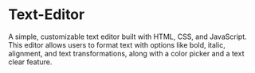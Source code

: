 # Text-Editor
A simple, customizable text editor built with HTML, CSS, and JavaScript. This editor allows users to format text with options like bold, italic, alignment, and text transformations, along with a color picker and a text clear feature.
